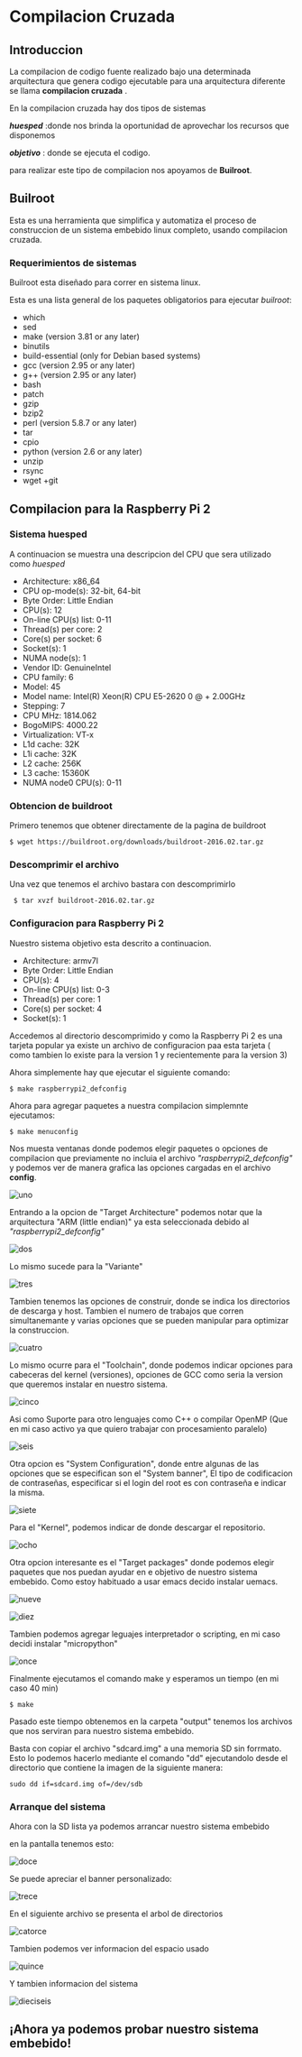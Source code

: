 # Compilacion Cruzada

## Introduccion

La compilacion de codigo fuente realizado bajo una determinada arquitectura que genera codigo ejecutable para una arquitectura diferente se llama __compilacion cruzada__ .

En la compilacion cruzada hay dos tipos de sistemas

__*huesped*__
:donde nos brinda la oportunidad de aprovechar los recursos que disponemos  

__*objetivo*__ :
donde se ejecuta el codigo.

para realizar este tipo de compilacion nos apoyamos de __Builroot__.

## Builroot

Esta es una herramienta que simplifica y automatiza el proceso de construccion de un sistema embebido linux completo, usando compilacion cruzada.

### Requerimientos de sistemas

Builroot esta diseñado para correr en sistema linux.

Esta es una lista general de los paquetes obligatorios para ejecutar *builroot*:

+ which
+ sed
+ make (version 3.81 or any later)
+ binutils
+ build-essential (only for Debian based systems)
+ gcc (version 2.95 or any later)
+ g++ (version 2.95 or any later)
+ bash
+ patch
+ gzip
+ bzip2
+ perl (version 5.8.7 or any later)
+ tar
+ cpio
+ python (version 2.6 or any later)
+ unzip
+ rsync
+ wget
+git


## Compilacion para la Raspberry Pi 2

### Sistema huesped

A continuacion se muestra una descripcion del CPU que sera utilizado como *huesped*

+ Architecture:          x86_64
+ CPU op-mode(s):        32-bit, 64-bit
+ Byte Order:            Little Endian
+ CPU(s):                12
+ On-line CPU(s) list:   0-11
+ Thread(s) per core:    2
+ Core(s) per socket:    6
+ Socket(s):             1
+ NUMA node(s):          1
+ Vendor ID:             GenuineIntel
+ CPU family:            6
+ Model:                 45
+ Model name:            Intel(R) Xeon(R) CPU E5-2620 0 @ + 2.00GHz
+ Stepping:              7
+ CPU MHz:               1814.062
+ BogoMIPS:              4000.22
+ Virtualization:        VT-x
+ L1d cache:             32K
+ L1i cache:             32K
+ L2 cache:              256K
+ L3 cache:              15360K
+ NUMA node0 CPU(s):     0-11

### Obtencion de buildroot

Primero tenemos que obtener directamente de la pagina de buildroot

	$ wget https://buildroot.org/downloads/buildroot-2016.02.tar.gz

### Descomprimir el archivo

Una vez que tenemos el archivo bastara con descomprimirlo

	 $ tar xvzf buildroot-2016.02.tar.gz

### Configuracion para Raspberry Pi 2

Nuestro sistema objetivo esta descrito a continuacion.

+ Architecture:          armv7l
+ Byte Order:            Little Endian
+ CPU(s):                4
+ On-line CPU(s) list:   0-3
+ Thread(s) per core:    1
+ Core(s) per socket:    4
+ Socket(s):             1

Accedemos al directorio descomprimido y como la Raspberry Pi 2 es una tarjeta popular ya existe un archivo de configuracion paa esta tarjeta ( como tambien lo existe para la version 1 y recientemente para la version 3)

Ahora simplemente hay que ejecutar el siguiente comando:

	$ make raspberrypi2_defconfig

Ahora para agregar paquetes a nuestra compilacion simplemnte ejecutamos:

	$ make menuconfig

Nos muesta ventanas donde podemos elegir paquetes o opciones de compilacion que previamente no incluia el archivo *"raspberrypi2_defconfig"* y podemos ver de manera grafica las opciones cargadas en el archivo __config__.

![uno](Imagenes/01.png "Pantalla inicial")

Entrando a la opcion de "Target Architecture" podemos notar que la arquitectura "ARM (little endian)" ya esta seleccionada debido al *"raspberrypi2_defconfig"*

![dos](Imagenes/02.png "Target")

Lo mismo sucede para la "Variante"

![tres](Imagenes/03.png "Variant")

Tambien tenemos las opciones de construir, donde se indica los directorios de descarga y host. Tambien el numero de trabajos que corren simultanemante y varias opciones que se pueden manipular para optimizar la construccion.

![cuatro](Imagenes/04.png "Build")

Lo mismo ocurre para el "Toolchain", donde podemos indicar opciones para cabeceras del kernel (versiones), opciones de GCC como seria la version que queremos instalar en nuestro sistema.

![cinco](Imagenes/05.png "Toolchain")

Asi como Suporte para otro lenguajes como C++ o compilar OpenMP (Que en mi caso activo ya que quiero trabajar con procesamiento paralelo)

![seis](Imagenes/07.png "Toolchain continua")

Otra opcion es "System Configuration", donde entre algunas de las opciones que se especifican son el "System banner", El tipo de codificacion de contraseñas, especificar si el login del root es con contraseña e indicar la misma.

![siete](Imagenes/10.png "System")

Para el "Kernel", podemos indicar de donde descargar el repositorio.

![ocho](Imagenes/11.png "kernel")

Otra opcion interesante es el "Target packages" donde podemos elegir paquetes que nos puedan ayudar en e objetivo de nuestro sistema embebido. Como estoy habituado a usar emacs decido instalar uemacs.

![nueve](Imagenes/12.png "Target ")

![diez](Imagenes/13.png "Target 2")

Tambien podemos agregar leguajes interpretador o scripting, en mi caso decidi instalar "micropython"

![once](Imagenes/14.png "Target  ")

Finalmente ejecutamos el comando make y esperamos un tiempo (en mi caso 40 min)

	$ make

Pasado este tiempo obtenemos en la carpeta "output" tenemos los archivos que nos serviran para nuestro sistema embebido.

Basta con copiar el archivo "sdcard.img" a una memoria SD sin forrmato. Esto lo podemos hacerlo mediante el comando "dd" ejecutandolo desde el directorio que contiene la imagen de la siguiente manera:

	sudo dd if=sdcard.img of=/dev/sdb

### Arranque del sistema

Ahora con la SD lista ya podemos arrancar nuestro sistema embebido

en la pantalla tenemos esto:

![doce](Imagenes/14.JPG "Inicio")

Se puede apreciar el banner personalizado:

![trece ](Imagenes/15.JPG "Inicio 2")

En el siguiente archivo se presenta el arbol de directorios

![catorce](Imagenes/16.JPG "Inicio 3")

Tambien podemos ver informacion del espacio usado

![quince](Imagenes/17.JPG "Inicio 4")

Y tambien informacion del sistema

![dieciseis](Imagenes/18.JPG "Inicio 5")

## ¡Ahora ya podemos probar nuestro sistema embebido! 
